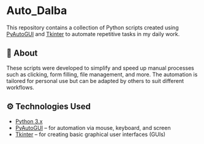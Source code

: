 # Auto_Dalba

This repository contains a collection of Python scripts created using [PyAutoGUI](https://pyautogui.readthedocs.io/) and [Tkinter](https://docs.python.org/3/library/tkinter.html) to automate repetitive tasks in my daily work.

## 📌 About

These scripts were developed to simplify and speed up manual processes such as clicking, form filling, file management, and more. The automation is tailored for personal use but can be adapted by others to suit different workflows.

## ⚙️ Technologies Used

- [Python 3.x](https://www.python.org/)
- [PyAutoGUI](https://pyautogui.readthedocs.io/) – for automation via mouse, keyboard, and screen
- [Tkinter](https://docs.python.org/3/library/tkinter.html) – for creating basic graphical user interfaces (GUIs)
